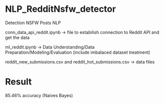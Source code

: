 # NLP_RedditNsfw_detector
Detection NSFW Posts NLP


conn_data_api_reddit.ipynb -> file to estabilish connection to Reddit API and get the data

ml_reddit.ipynb -> Data Understanding/Data Preparation/Modeling/Evaluation (include imbalaced dataset treatment)

reddit_new_submissions.csv and reddit_hot_submissions.csv -> data files


# Result

85.46% accuracy (Naives Bayes)
